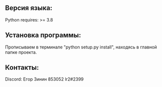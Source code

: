 Версия языка:
-----------------------------------
Python requires: >= 3.8

Установка программы:
-----------------------------------
Прописываем в терминале "python setup.py install", находясь в главной папке проекта.

Контакты:
-----------------------------------  
Discord: Егор Зинин 853052 lr2#2399

